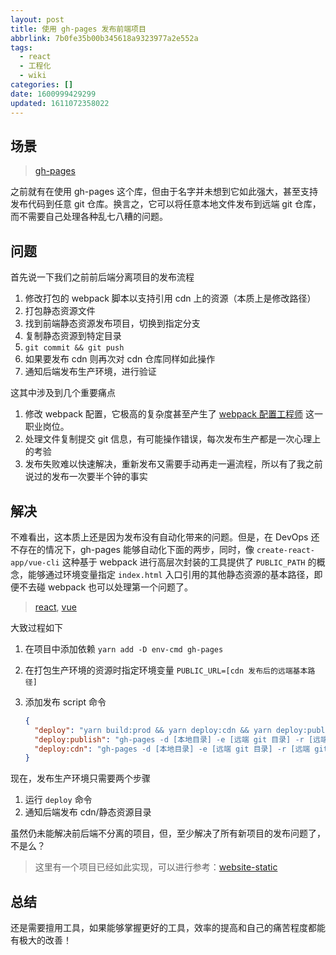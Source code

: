 ```yaml
---
layout: post
title: 使用 gh-pages 发布前端项目
abbrlink: 7b0fe35b00b345618a9323977a2e552a
tags:
  - react
  - 工程化
  - wiki
categories: []
date: 1600999429299
updated: 1611072358022
---
```


## 场景

> [gh-pages](https://www.npmjs.com/package/gh-pages)

之前就有在使用 gh-pages 这个库，但由于名字并未想到它如此强大，甚至支持发布代码到任意 git 仓库。换言之，它可以将任意本地文件发布到远端 git 仓库，而不需要自己处理各种乱七八糟的问题。

## 问题

首先说一下我们之前前后端分离项目的发布流程

1. 修改打包的 webpack 脚本以支持引用 cdn 上的资源（本质上是修改路径）
2. 打包静态资源文件
3. 找到前端静态资源发布项目，切换到指定分支
4. 复制静态资源到特定目录
5. `git commit && git push`
6. 如果要发布 cdn 则再次对 cdn 仓库同样如此操作
7. 通知后端发布生产环境，进行验证

这其中涉及到几个重要痛点

1. 修改 webpack 配置，它极高的复杂度甚至产生了 [webpack 配置工程师](https://www.zhihu.com/question/267908710) 这一职业岗位。
2. 处理文件复制提交 git 信息，有可能操作错误，每次发布生产都是一次心理上的考验
3. 发布失败难以快速解决，重新发布又需要手动再走一遍流程，所以有了我之前说过的发布一次要半个钟的事实

## 解决

不难看出，这本质上还是因为发布没有自动化带来的问题。但是，在 DevOps 还不存在的情况下，gh-pages 能够自动化下面的两步，同时，像 `create-react-app/vue-cli` 这种基于 webpack 进行高层次封装的工具提供了 `PUBLIC_PATH` 的概念，能够通过环境变量指定 `index.html` 入口引用的其他静态资源的基本路径，即便不去碰 webpack 也可以处理第一个问题了。

> [react](https://create-react-app.dev/docs/using-the-public-folder/), [vue](https://cli.vuejs.org/zh/config/#publicpath)

大致过程如下

1. 在项目中添加依赖 `yarn add -D env-cmd gh-pages`
2. 在打包生产环境的资源时指定环境变量 `PUBLIC_URL=[cdn 发布后的远端基本路径]`
3. 添加发布 script 命令

   ```json
   {
     "deploy": "yarn build:prod && yarn deploy:cdn && yarn deploy:publish",
     "deploy:publish": "gh-pages -d [本地目录] -e [远端 git 目录] -r [远端 git 地址] -b [远端 git 分支]",
     "deploy:cdn": "gh-pages -d [本地目录] -e [远端 git 目录] -r [远端 git 地址] -b [远端 git 分支]"
   }
   ```

现在，发布生产环境只需要两个步骤

1. 运行 `deploy` 命令
2. 通知后端发布 cdn/静态资源目录

虽然仍未能解决前后端不分离的项目，但，至少解决了所有新项目的发布问题了，不是么？

> 这里有一个项目已经如此实现，可以进行参考：[website-static](https://git.code.tencent.com/bingli_front/website-static)

## 总结

还是需要擅用工具，如果能够掌握更好的工具，效率的提高和自己的痛苦程度都能有极大的改善！
